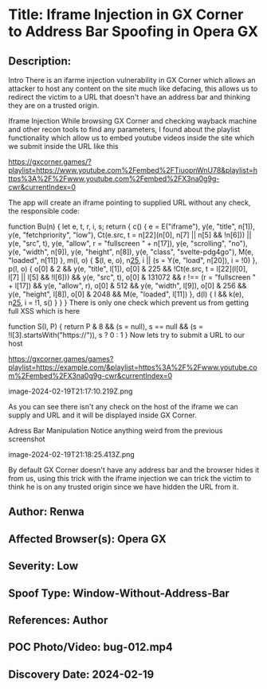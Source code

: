 # Title: Iframe Injection in GX Corner to Address Bar Spoofing in Opera GX

## Description: 
Intro
There is an ifarme injection vulnerability in GX Corner which allows an attacker to host any content on the site much like defacing, this allows us to redirect the victim to a URL that doesn't have an address bar and thinking they are on a trusted origin.

Iframe Injection
While browsing GX Corner and checking wayback machine and other recon tools to find any parameters, I found about the playlist functionality which allow us to embed youtube videos inside the site which we submit inside the URL like this

https://gxcorner.games/?playlist=https://www.youtube.com%2Fembed%2FTiuopnWnU78&playlist=https%3A%2F%2Fwww.youtube.com%2Fembed%2FX3na0g9g-cwr&currentIndex=0

The app will create an iframe pointing to supplied URL without any check, the responsible code:

function Bu(n) {
    let e, t, r, i, s;
    return {
        c() {
            e = E("iframe"),
            y(e, "title", n[1]),
            y(e, "fetchpriority", "low"),
            Ct(e.src, t = n[22](n[0], n[7] || n[5] && !n[6])) || y(e, "src", t),
            y(e, "allow", r = "fullscreen " + n[17]),
            y(e, "scrolling", "no"),
            y(e, "width", n[9]),
            y(e, "height", n[8]),
            y(e, "class", "svelte-pdg4go"),
            M(e, "loaded", n[11])
        },
        m(l, o) {
            $(l, e, o),
            n[25](e),
            i || (s = Y(e, "load", n[20]),
            i = !0)
        },
        p(l, o) {
            o[0] & 2 && y(e, "title", l[1]),
            o[0] & 225 && !Ct(e.src, t = l[22](l[0], l[7] || l[5] && !l[6])) && y(e, "src", t),
            o[0] & 131072 && r !== (r = "fullscreen " + l[17]) && y(e, "allow", r),
            o[0] & 512 && y(e, "width", l[9]),
            o[0] & 256 && y(e, "height", l[8]),
            o[0] & 2048 && M(e, "loaded", l[11])
        },
        d(l) {
            l && k(e),
            n[25](null),
            i = !1,
            s()
        }
    }
}
There is only one check which prevent us from getting full XSS which is here

function S(I, P) {
        return P & 8 && (s = null),
        s == null && (s = !I[3].startsWith("https://")),
        s ? 0 : 1
    }
Now lets try to submit a URL to our host

https://gxcorner.games/games?playlist=https://example.com/&playlist=https%3A%2F%2Fwww.youtube.com%2Fembed%2FX3na0g9g-cwr&currentIndex=0

image-2024-02-19T21:17:10.219Z.png

As you can see there isn't any check on the host of the iframe we can supply and URL and it will be displayed inside GX Corner.

Adress Bar Manipulation
Notice anything weird from the previous screenshot

image-2024-02-19T21:18:25.413Z.png

By default GX Corner doesn't have any address bar and the browser hides it from us, using this trick with the iframe injection we can trick the victim to think he is on any trusted origin since we have hidden the URL from it.

## Author: Renwa

## Affected Browser(s): Opera GX

## Severity: Low

## Spoof Type: Window-Without-Address-Bar

## References: Author

## POC Photo/Video: bug-012.mp4

## Discovery Date: 2024-02-19

